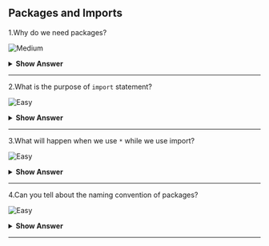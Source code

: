 ## Packages and Imports

1.Why do we need packages?

![Medium](https://github.com/revaturelabs/interviewquestions/blob/dev/ComplexityTags/Medium%20(2).svg)
<details>
    <summary><b> Show Answer </b></summary> 
<blockquote>

- Packages are used to organize classes, interfaces, enums and annotations.
- We can categorize and have secure access.
- It avoids the naming confliction. ie, We can have the same class names when they are in different packages.
- The first line of java program will be the package name. If the name package is not given, it will de in default package.
- They are two types of packages. They are,
    - **Built-in Packages** - Some examples are java, util, javax and sql etc.
    - **User-defined Packages** - user has to give packages name to organize. 

</blockqoute> 
</details>

---

2.What is the purpose of `import` statement?

![Easy](https://github.com/revaturelabs/interviewquestions/blob/dev/ComplexityTags/simple%20(2).svg)
<details>
    <summary><b> Show Answer </b></summary> 
<blockquote>

- To get the access of classes/interfaces/enumns from another package, we need to use `import` statement.
- Example: `import java.util.*` or `import java.util.Scanner`
- The special character <span style="color:blue">*</span> is used to select all classes, interfaces, enums and annotation from the package.
- We can also import the particular class of the package which will avoid neccessary imports and increases the performance.
</blockqoute> 
</details>

---

3.What will happen when we use `*` while we use import?

 ![Easy](https://github.com/revaturelabs/interviewquestions/blob/dev/ComplexityTags/simple%20(2).svg)
<details>
    <summary><b> Show Answer </b></summary> 
<blockquote>

- `*` will import all the classes, interfaces, enums and annotations.
- It will not import the sub packages and components in sub packages.
- If we want to import sub package, we will have to specify the sub package.
</blockqoute> 
</details>

---

4.Can you tell about the naming convention of packages?

 ![Easy](https://github.com/revaturelabs/interviewquestions/blob/dev/ComplexityTags/simple%20(2).svg)
<details>
    <summary><b> Show Answer </b></summary> 
<blockquote>
  
  - To avoid naming collision in name with class interface, the package name should be in small letters.
  - The naming should be in reverse form of the domain.
  - If the domain is `example.com`, the package name should be `com.example` which is reverse form of domain.
  - We can add subpackages along with `com.example` like `com.example.packagename`.
  - The special characters are not allowed for naming a  packages.
  - If the domain contains number, we have to use underscore. `12example.com` domain can be coverted as package name as `com._12example`.
 
</blockqoute> 
</details>
 
---
